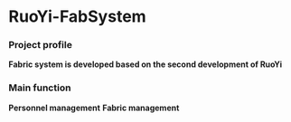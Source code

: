 # RuoYi-FabSystem

### Project profile

**Fabric system is developed based on the second development of RuoYi**

### Main function

**Personnel management**
**Fabric management**